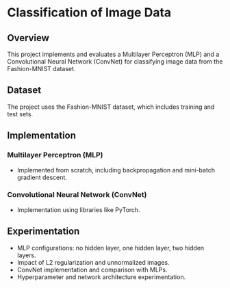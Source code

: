 # Classification of Image Data

## Overview
This project implements and evaluates a Multilayer Perceptron (MLP) and a Convolutional Neural Network (ConvNet) for classifying image data from the Fashion-MNIST dataset.

## Dataset
The project uses the Fashion-MNIST dataset, which includes training and test sets.

## Implementation
### Multilayer Perceptron (MLP)
- Implemented from scratch, including backpropagation and mini-batch gradient descent.
### Convolutional Neural Network (ConvNet)
- Implementation using libraries like PyTorch.

## Experimentation
- MLP configurations: no hidden layer, one hidden layer, two hidden layers.
- Impact of L2 regularization and unnormalized images.
- ConvNet implementation and comparison with MLPs.
- Hyperparameter and network architecture experimentation.



